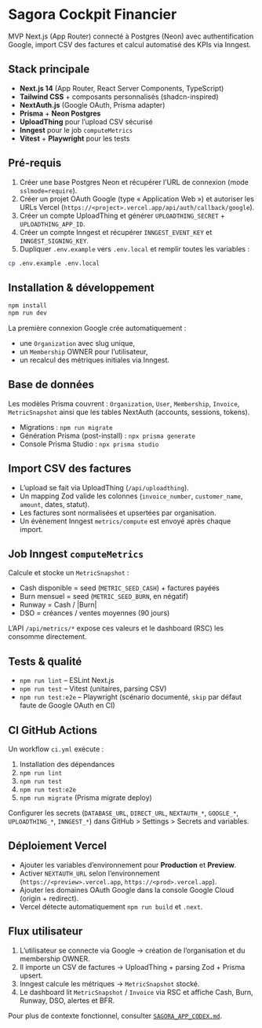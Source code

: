 # Sagora Cockpit Financier

MVP Next.js (App Router) connecté à Postgres (Neon) avec authentification Google, import CSV des factures et calcul automatisé des KPIs via Inngest.

## Stack principale

- **Next.js 14** (App Router, React Server Components, TypeScript)
- **Tailwind CSS** + composants personnalisés (shadcn-inspired)
- **NextAuth.js** (Google OAuth, Prisma adapter)
- **Prisma** + **Neon Postgres**
- **UploadThing** pour l’upload CSV sécurisé
- **Inngest** pour le job `computeMetrics`
- **Vitest** + **Playwright** pour les tests

## Pré-requis

1. Créer une base Postgres Neon et récupérer l’URL de connexion (mode `sslmode=require`).
2. Créer un projet OAuth Google (type « Application Web ») et autoriser les URLs Vercel (`https://<project>.vercel.app/api/auth/callback/google`).
3. Créer un compte UploadThing et générer `UPLOADTHING_SECRET` + `UPLOADTHING_APP_ID`.
4. Créer un compte Inngest et récupérer `INNGEST_EVENT_KEY` et `INNGEST_SIGNING_KEY`.
5. Dupliquer `.env.example` vers `.env.local` et remplir toutes les variables :

```bash
cp .env.example .env.local
```

## Installation & développement

```bash
npm install
npm run dev
```

La première connexion Google crée automatiquement :
- une `Organization` avec slug unique,
- un `Membership` OWNER pour l’utilisateur,
- un recalcul des métriques initiales via Inngest.

## Base de données

Les modèles Prisma couvrent : `Organization`, `User`, `Membership`, `Invoice`, `MetricSnapshot` ainsi que les tables NextAuth (accounts, sessions, tokens).

- Migrations : `npm run migrate`
- Génération Prisma (post-install) : `npx prisma generate`
- Console Prisma Studio : `npx prisma studio`

## Import CSV des factures

- L’upload se fait via UploadThing (`/api/uploadthing`).
- Un mapping Zod valide les colonnes (`invoice_number`, `customer_name`, `amount`, dates, statut).
- Les factures sont normalisées et upsertées par organisation.
- Un évènement Inngest `metrics/compute` est envoyé après chaque import.

## Job Inngest `computeMetrics`

Calcule et stocke un `MetricSnapshot` :
- Cash disponible = seed (`METRIC_SEED_CASH`) + factures payées
- Burn mensuel = seed (`METRIC_SEED_BURN`, en négatif)
- Runway = Cash / |Burn|
- DSO = créances / ventes moyennes (90 jours)

L’API `/api/metrics/*` expose ces valeurs et le dashboard (RSC) les consomme directement.

## Tests & qualité

- `npm run lint` – ESLint Next.js
- `npm run test` – Vitest (unitaires, parsing CSV)
- `npm run test:e2e` – Playwright (scénario documenté, `skip` par défaut faute de Google OAuth en CI)

## CI GitHub Actions

Un workflow `ci.yml` exécute :
1. Installation des dépendances
2. `npm run lint`
3. `npm run test`
4. `npm run test:e2e`
5. `npm run migrate` (Prisma migrate deploy)

Configurer les secrets (`DATABASE_URL`, `DIRECT_URL`, `NEXTAUTH_*`, `GOOGLE_*`, `UPLOADTHING_*`, `INNGEST_*`) dans GitHub > Settings > Secrets and variables.

## Déploiement Vercel

- Ajouter les variables d’environnement pour **Production** et **Preview**.
- Activer `NEXTAUTH_URL` selon l’environnement (`https://<preview>.vercel.app`, `https://<prod>.vercel.app`).
- Ajouter les domaines OAuth Google dans la console Google Cloud (origin + redirect).
- Vercel détecte automatiquement `npm run build` et `.next`.

## Flux utilisateur

1. L’utilisateur se connecte via Google → création de l’organisation et du membership OWNER.
2. Il importe un CSV de factures → UploadThing + parsing Zod + Prisma upsert.
3. Inngest calcule les métriques → `MetricSnapshot` stocké.
4. Le dashboard lit `MetricSnapshot` / `Invoice` via RSC et affiche Cash, Burn, Runway, DSO, alertes et BFR.

Pour plus de contexte fonctionnel, consulter [`SAGORA_APP_CODEX.md`](./SAGORA_APP_CODEX.md).
